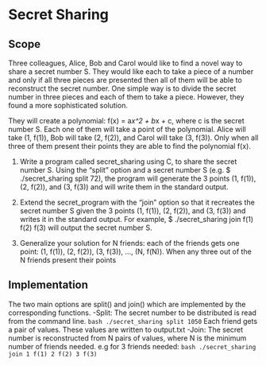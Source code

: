 # Secret Sharing


## Scope
Three colleagues, Alice, Bob and Carol would like to find a novel way to share a secret
number S. They would like each to take a piece of a number and only if all three pieces are
presented then all of them will be able to reconstruct the secret number. One simple way is
to divide the secret number in three pieces and each of them to take a piece. However, they
found a more sophisticated solution.

They will create a polynomial: f(x) = a*x^2 + b*x + c, where c is the secret number S. Each
one of them will take a point of the polynomial. Alice will take (1, f(1)), Bob will take (2, f(2)),
and Carol will take (3, f(3)). Only when all three of them present their points they are able to
find the polynomial f(x).

1. Write a program called secret_sharing using C, to share the secret number S. Using
the “split” option and a secret number S (e.g. $ ./secret_sharing split 72), the program
will generate the 3 points (1, f(1)), (2, f(2)), and (3, f(3)) and will write them in the
standard output.

2. Extend the secret_program with the “join” option so that it recreates the secret
number S given the 3 points (1, f(1)), (2, f(2)), and (3, f(3)) and writes it in the
standard output. For example, $ ./secret_sharing join f(1) f(2) f(3) will output the
secret number S.

3. Generalize your solution for N friends: each of the friends gets one point: (1, f(1)), (2,
f(2)), (3, f(3)), …, (N, f(N)). When any three out of the N friends present their points

## Implementation

The two main options are split() and join() which are implemented by the corresponding 
functions.
-Split: The secret number to be distributed is read from the command line.
        ``` bash
        ./secret_sharing split 1050
        ```
      Each friend gets a pair of values. These values are written to output.txt
-Join: The secret number is reconstructed from N pairs of values, where N is the minimum
     number of friends needed.
     e.g for 3 friends needed: 
     ``` bash
     ./secret_sharing join 1 f(1) 2 f(2) 3 f(3)
     ```
    

